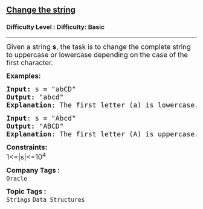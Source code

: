 <h2><a href="https://www.geeksforgeeks.org/problems/change-the-string3541/1?page=5&category=Arrays,Strings&difficulty=Basic&status=solved,unsolved,attempted&sortBy=submissions">Change the string</a></h2><h3>Difficulty Level : Difficulty: Basic</h3><hr><div class="problems_problem_content__Xm_eO"><p><span style="font-size: 18px;">Given a string <strong>s</strong>, the task is to change the complete string to uppercase or lowercase depending on the case of the first character.</span></p>
<p><span style="font-size: 18px;"><strong>Examples:</strong></span></p>
<pre><span style="font-size: 18px;"><strong>Input: </strong>s = "abCD"
<strong>Output:</strong> "abcd"
<strong>Explanation</strong>: The first letter (a) is lowercase. Hence, the complete string is made lowercase.</span>
</pre>
<pre><span style="font-size: 18px;"><strong>Input</strong>: s = "Abcd"
<strong>Output:</strong> "ABCD"
<strong>Explanation</strong>: The first letter (A) is uppercase. Hence, the complete string is made uppercase.</span></pre>
<p><span style="font-size: 18px;"><strong>Constraints:</strong><br>1&lt;=|s|&lt;=10<sup>4</sup></span></p></div><p><span style=font-size:18px><strong>Company Tags : </strong><br><code>Oracle</code>&nbsp;<br><p><span style=font-size:18px><strong>Topic Tags : </strong><br><code>Strings</code>&nbsp;<code>Data Structures</code>&nbsp;